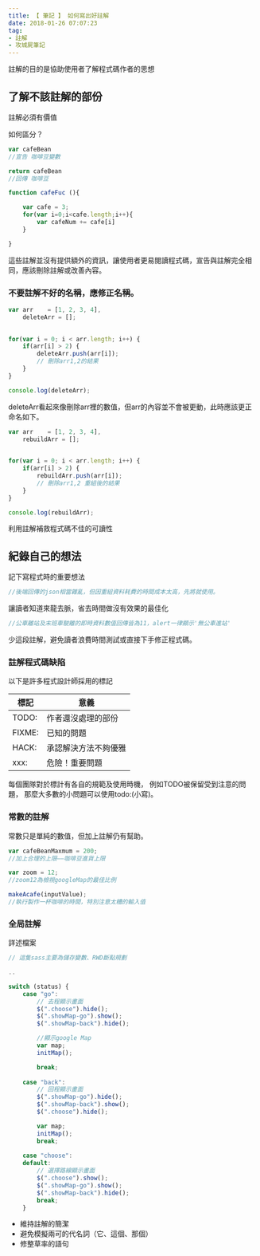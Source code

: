 ```yaml
---
title: 【 筆記 】 如何寫出好註解
date: 2018-01-26 07:07:23
tag: 
- 註解
- 攻城屍筆記
---
```


註解的目的是協助使用者了解程式碼作者的思想

<!-- more -->

## 了解不該註解的部份

註解必須有價值

如何區分？


```js
var cafeBean
//宣告 咖啡豆變數

return cafeBean
//回傳 咖啡豆
```

```js
function cafeFuc (){

    var cafe = 3;
    for(var i=0;i<cafe.length;i++){
        var cafeNum += cafe[i]
    }

}
```

這些註解並沒有提供額外的資訊，讓使用者更易閱讀程式碼，宣告與註解完全相同，應該刪除註解或改善內容。


### 不要註解不好的名稱，應修正名稱。

```js
var arr    = [1, 2, 3, 4],  
    deleteArr = [];
    

for(var i = 0; i < arr.length; i++) {  
    if(arr[i] > 2) {
        deleteArr.push(arr[i]);
        // 刪除arr1,2的結果
    }
}

console.log(deleteArr);
```
deleteArr看起來像刪除arr裡的數值，但arr的內容並不會被更動，此時應該更正命名如下。

```js
var arr    = [1, 2, 3, 4],  
    rebuildArr = [];
    

for(var i = 0; i < arr.length; i++) {  
    if(arr[i] > 2) {
        rebuildArr.push(arr[i]);
        // 刪除arr1,2 重組後的結果
    }
}

console.log(rebuildArr);
```

利用註解補救程式碼不佳的可讀性

## 紀錄自己的想法

記下寫程式時的重要想法

```js
//後端回傳的json相當雜亂，但因重組資料耗費的時間成本太高，先將就使用。
```

讓讀者知道來龍去脈，省去時間做沒有效果的最佳化

```js
//公車離站及末班車駛離的即時資料數值回傳皆為11，alert一律顯示'無公車進站'
```

少這段註解，避免讀者浪費時間測試或直接下手修正程式碼。

### 註解程式碼缺陷

以下是許多程式設計師採用的標記

| 標記 | 意義 |
| ---- |---- |
| TODO: | 作者還沒處理的部份 |
| FIXME: | 已知的問題 |
| HACK: | 承認解決方法不夠優雅 |
| xxx: | 危險！重要問題 |

每個團隊對於標計有各自的規範及使用時機，
例如TODO被保留受到注意的問題，
那麼大多數的小問題可以使用todo:(小寫)。

### 常數的註解

常數只是單純的數值，但加上註解仍有幫助。

```js
var cafeBeanMaxmum = 200;
//加上合理的上限——咖啡豆進貨上限
```

```js
var zoom = 12;
//zoom12為檢視googleMap的最佳比例
```
```js
makeAcafe(inputValue);
//執行製作一杯咖啡的時間，特別注意太糟的輸入值
```

### 全局註解

詳述檔案

```js
// 這隻sass主要為儲存變數、RWD斷點規劃

..

```

```js
switch (status) {
    case "go":
        // 去程顯示畫面
        $(".choose").hide();
        $(".showMap-go").show();
        $(".showMap-back").hide();

        //顯示google Map
        var map;
        initMap();

        break;
        
    case "back":
        // 回程顯示畫面
        $(".showMap-go").hide();
        $(".showMap-back").show();
        $(".choose").hide();

        var map;
        initMap();
        break;
        
    case "choose":
    default:
        // 選擇路線顯示畫面
        $(".choose").show();
        $(".showMap-go").show();
        $(".showMap-back").hide();
        break;
    }
```


* 維持註解的簡潔
* 避免模擬兩可的代名詞（它、這個、那個）
* 修整草率的語句
